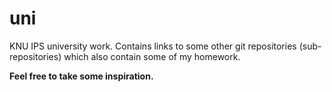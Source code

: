 # uni
KNU IPS university work. Contains links to some other git repositories (sub-repositories) which also contain some of my homework.

**Feel free to take some inspiration.**
